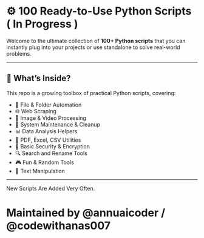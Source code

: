 # ⚙️ 100 Ready-to-Use Python Scripts ( In Progress )

Welcome to the ultimate collection of **100+ Python scripts** that you can instantly plug into your projects or use standalone to solve real-world problems.

---

## 🚀 What’s Inside?

This repo is a growing toolbox of practical Python scripts, covering:

- 📁 File & Folder Automation
- 🌐 Web Scraping
- 📸 Image & Video Processing
- 🧹 System Maintenance & Cleanup
- 📊 Data Analysis Helpers
- 🧾 PDF, Excel, CSV Utilities
- 🔐 Basic Security & Encryption
- 🔍 Search and Rename Tools
- 🎮 Fun & Random Tools
- 💬 Text Manipulation

---

New Scripts Are Added Very Often.

# Maintained by @annuaicoder / @codewithanas007
